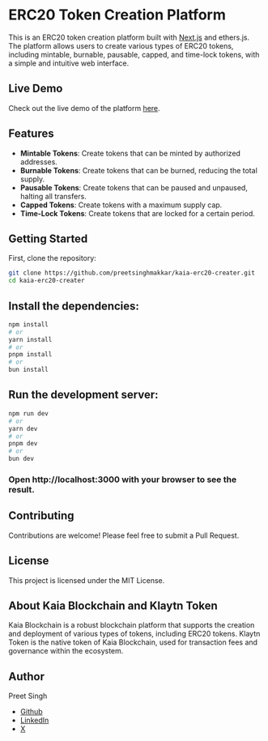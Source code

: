 # ERC20 Token Creation Platform

This is an ERC20 token creation platform built with [Next.js](https://nextjs.org/) and ethers.js. The platform allows users to create various types of ERC20 tokens, including mintable, burnable, pausable, capped, and time-lock tokens, with a simple and intuitive web interface.

## Live Demo

Check out the live demo of the platform [here](https://kaia-erc20-creater.vercel.app/).

## Features

- **Mintable Tokens**: Create tokens that can be minted by authorized addresses.
- **Burnable Tokens**: Create tokens that can be burned, reducing the total supply.
- **Pausable Tokens**: Create tokens that can be paused and unpaused, halting all transfers.
- **Capped Tokens**: Create tokens with a maximum supply cap.
- **Time-Lock Tokens**: Create tokens that are locked for a certain period.

## Getting Started

First, clone the repository:

```bash
git clone https://github.com/preetsinghmakkar/kaia-erc20-creater.git
cd kaia-erc20-creater
```

## Install the dependencies:

```bash
npm install
# or
yarn install
# or
pnpm install
# or
bun install
```

## Run the development server:

```bash
npm run dev
# or
yarn dev
# or
pnpm dev
# or
bun dev
```

### Open http://localhost:3000 with your browser to see the result.

## Contributing

Contributions are welcome! Please feel free to submit a Pull Request.

## License

This project is licensed under the MIT License.

## About Kaia Blockchain and Klaytn Token

Kaia Blockchain is a robust blockchain platform that supports the creation and deployment of various types of tokens, including ERC20 tokens. Klaytn Token is the native token of Kaia Blockchain, used for transaction fees and governance within the ecosystem.

## Author

Preet Singh

- [Github](https://github.com/preetsinghmakkar)
- [LinkedIn](https://www.linkedin.com/in/preet-singh-a65967302/)
- [X](https://twitter.com/Preet132319)
